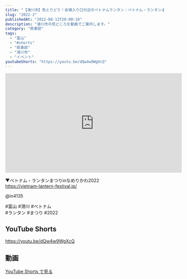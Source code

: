 ```yaml
---
title: "【滑川市】色とりどり！会場入り口付近のベトナムランタン｜ベトナム・ランタンまつりinなめりかわ2022 #shorts"
slug: "2022-2"
publishedAt: "2022-08-12T20:00:18"
description: "滑川市の見どころを動画でご案内します。"
category: "県東部"
tags: 
  - "富山"
  - "#shorts"
  - "県東部"
  - "滑川市"
  - "イベント"
youtubeShorts: "https://youtu.be/dQw4w9WgXcQ"
---
```


<iframe width="560" height="315" src="https://www.youtube.com/embed/Hvtg2YFUwA0" frameborder="0" allowfullscreen></iframe>

▼ベトナム・ランタンまつりinなめりかわ2022<br />
https://vietnam-lantern-festival.jp/

@in4135

#富山 #滑川 #ベトナム<br />
#ランタン #まつり #2022

## YouTube Shorts

https://youtu.be/dQw4w9WgXcQ

## 動画

[YouTube Shorts で見る](https://youtu.be/dQw4w9WgXcQ)


